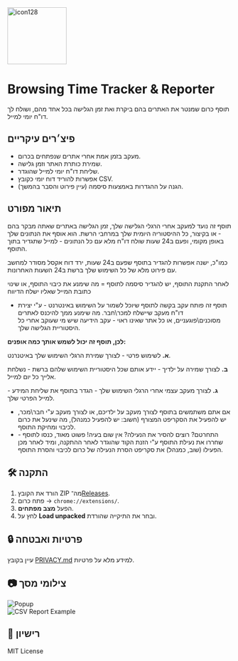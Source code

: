 <img width="133" height="128" alt="icon128" src="https://github.com/user-attachments/assets/9aebd318-2985-47ba-9283-3c5a4887eaa7" />

# Browsing Time Tracker & Reporter

תוסף כרום שמנטר את האתרים בהם ביקרת ואת זמן הגלישה בכל אחד מהם, ושולח לך דו"ח יומי למייל.

## פיצ׳רים עיקריים

- מעקב בזמן אמת אחרי אתרים שנפתחים בכרום.
- שמירת כותרת האתר וזמן גלישה.
- שליחת דו"ח יומי למייל שהוגדר.
- אפשרות להוריד דוח יומי כקובץ CSV.
- הגנה על ההגדרות באמצעות סיסמה (עיין פירוט והסבר בהמשך).

## תיאור מפורט

תוסף זה נועד למעקב אחרי הרגלי הגלישה שלך, זמן הגלישה באתרים שאתה מבקר בהם - או בקיצור, כל ההיסטוריה היומית שלך במרחבי הרשת.
הוא אוסף את הנתונים שלך באופן מקומי, ופעם ב24 שעות שולח דו"ח מלא עם כל הנתונים - למייל שתגדיר בתוך התוסף.

כמו"כ, ישנה אפשרות להגדיר בתוסף שפעם ב24 שעות, ירד דוח אקסל מסודר למחשב עם פירוט מלא של כל השימוש שלך ברשת ב24 השעות האחרונות.

לאחר התקנת התוסף, יש להגדיר סיסמה לתוסף = מה שימנע את כיבוי התוסף, או שינוי כתובת המייל שאליו ישלח הדיווח


- תוסף זה פותח עקב בקשה לתוסף שיוכל לשמור על השימוש באינטרנט - ע"י יצירת דו"ח מעקב שיישלח למכר\חבר. מה שימנע ממך להיכנס לאתרים מסוכנים\פוגעניים, או כל אתר שאינו ראוי - עקב הידיעה שיש מי שעוקב אחרי כל היסטוריית הגלישה שלך.

**לכן, תוסף זה יכול לשמש אותך כמה אופנים:**

**א.**  לשימוש פרטי - לצורך שמירת הרגלי השימוש שלך באיטנרנט. 

**ב.**  לצורך שמירה על ילדיך - יידע אותם שכל היסטוריית השימוש שלהם ברשת - נשלחת אלייך כל יום למייל.

**ג.**  לצורך מעקב עצמי אחרי הרגלי השימוש שלך - הגדר בתוסף את שליחת המידע - למייל הפרטי שלך.

- אם אתם משתמשים בתוסף לצורך מעקב על ילדיכם, או לצורך מעקב ע"י חבר\מכר, יש להפעיל את הסקריפט המצורף (חשוב: יש להפעיל כמנהל), מה שינעל את כרום לכיבוי ומחיקת התוסף.
- התחרטם? רוצים להסיר את הנעילה? אין שום בעיה! פשוט מאוד, כנסו לתוסף - שחררו את נעילת התוסף ע"י הזנת הקוד שהוגדר לאחר ההתקנה, ומיד לאחר מכן הפעילו (שוב, כמנהל) את סקריפט הסרת הנעילה של כרום לכיבוי והסרת התוסף.


## 🛠 התקנה

1. הורד את הקובץ ZIP מה־[Releases](#).
2. פתח כרום → `chrome://extensions/`.
3. הפעל **מצב מפתחים**.
4. לחץ על **Load unpacked** ובחר את התיקייה שהורדת.

## 🔒 פרטיות ואבטחה

עיין בקובץ [PRIVACY.md](PRIVACY.md) למידע מלא על פרטיות.

## 📷 צילומי מסך

![Popup](assets/popup_screenshot.png)  
![CSV Report Example](assets/csv_screenshot.png)

## 📄 רישיון

MIT License
